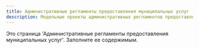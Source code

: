 ```yaml
---
title: Административные регламенты предоставления муниципальных услуг
description: Модельные проекты административных регламентов предоставления муниципальных услуг.
---
```



Это страница 'Административные регламенты предоставления муниципальных услуг'. Заполните ее содержимым.
